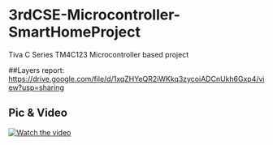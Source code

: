 # 3rdCSE-Microcontroller-SmartHomeProject
Tiva C Series TM4C123 Microcontroller based project

##Layers report:
https://drive.google.com/file/d/1xqZHYeQR2iWKkq3zycoiADCnUkh6Gxp4/view?usp=sharing
## Pic & Video
[![Watch the video](https://github.com/Mohned98/3rdCSE-Microcontroller-SmartHomeProject/blob/master/project%20Pic.jpg)](https://github.com/Mohned98/3rdCSE-Microcontroller-SmartHomeProject/blob/master/Video%20For%20The%20Project.mp4)
